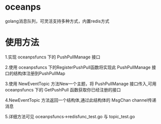 # oceanps
golang消息队列，可灵活支持多种方式，内置redis方式

# 使用方法
1.实现 oceanpsfuncs 下的 PushPullManage 接口

2.使用 oceanpsfuncs 下的RegisterPushPull函数将实现此 PushPullManage 接口的结构体注册到PushPullMap

3.使用 NewEventTopic 方法New一个主题，将 PushPullManage 接口传入,可用 oceanpsfuncs 下的 GetPushPull 函数获取你已经注册的接口

4.NewEventTopic 方法返回一个结构体,通过此结构体的 MsgChan channel传递消息

5.详细方法可见 oceanpsfuncs->redisfunc_test.go 与 topic_test.go